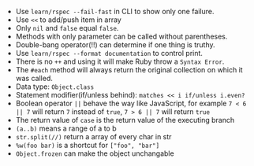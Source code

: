 - Use ``learn/rspec --fail-fast`` in CLI to show only one failure.
- Use ``<<`` to add/push item in array
- Only ``nil`` and ``false`` equal ``false``.
- Methods with only parameter can be called without parentheses.
- Double-bang operator(!!) can determine if one thing is truthy.
- Use ``learn/rspec --format documentation`` to control print.
- There is no ``++`` and using it will make Ruby throw a ``Syntax Error``.
- The ``#each`` method will always return the original collection on which it was called.
- Data type: ``Object.class``
- Statement modifier(if/unless behind): ``matches << i if/unless i.even? ``
- Boolean operator ``||`` behave the way like JavaScript, for example ``7 < 6 || 7`` will return ``7`` instead of ``true``, ``7 > 6 || 7`` will return ``true``
- The return value of ``case`` is the return value of the executing branch
- ``(a..b)`` means a range of a to b
- ``str.split(//)`` return a array of every char in str
- ``%w(foo bar)`` is a shortcut for ``["foo", "bar"]``
- ``Object.frozen`` can make the object unchangable